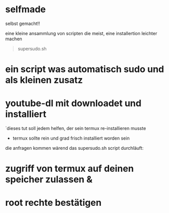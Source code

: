 # selfmade
selbst gemacht!!

eine kleine ansammlung von scripten die meist,
eine installertion leichter machen

> supersudo.sh

# ein script was automatisch sudo und als kleinen zusatz
# youtube-dl mit downloadet und installiert

`dieses tut soll jedem helfen, der sein termux re-installieren musste
- termux sollte rein und grad frisch installiert worden sein

die anfragen kommen wärend das supersudo.sh script durchläuft:
# zugriff von termux auf deinen speicher zulassen &
# root rechte bestätigen

